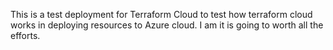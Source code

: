 This is a test deployment for Terraform Cloud
to test how terraform cloud works in deploying 
resources to Azure cloud.
I am it is going to worth all the efforts.
